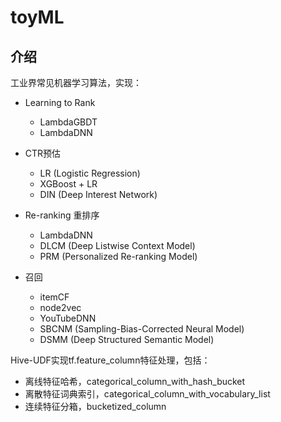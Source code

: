 # toyML

## 介绍

工业界常见机器学习算法，实现：
- Learning to Rank
  - LambdaGBDT
  - LambdaDNN

- CTR预估
  - LR (Logistic Regression)
  - XGBoost + LR
  - DIN (Deep Interest Network)

- Re-ranking 重排序
  - LambdaDNN
  - DLCM (Deep Listwise Context Model)
  - PRM (Personalized Re-ranking Model)

- 召回
  - itemCF
  - node2vec
  - YouTubeDNN
  - SBCNM (Sampling-Bias-Corrected Neural Model)
  - DSMM (Deep Structured Semantic Model)

Hive-UDF实现tf.feature_column特征处理，包括：
- 离线特征哈希，categorical_column_with_hash_bucket
- 离散特征词典索引，categorical_column_with_vocabulary_list
- 连续特征分箱，bucketized_column





